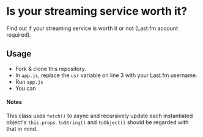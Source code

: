 # Is your streaming service worth it?

Find out if your streaming service is worth it or not (Last.fm account required).

## Usage

* Fork & clone this repository.
* In `app.js`, replace the `usr` variable on line 3 with your Last.fm username.
* Run `app.js`
* You can 

#### Notes

This class uses `fetch()` to async and recursively update each instantiated object's `this.props`. `toString()` and `toObject()` should be regarded with that in mind.
